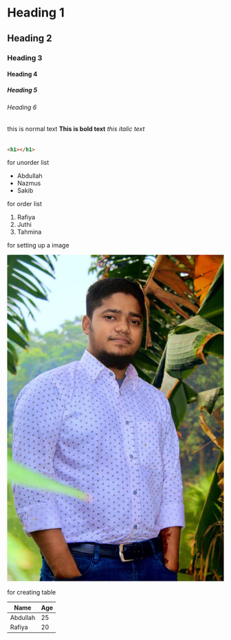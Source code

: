 
# Heading 1
## Heading 2
### Heading 3
#### Heading 4
##### Heading 5
###### Heading 6
this is normal text
**This is bold text**
_this italic text_

~~~html

<h1></h1>
~~~
for unorder list
- Abdullah
- Nazmus
- Sakib


for order list
1. Rafiya 
2. Juthi
3. Tahmina

for setting up a image

![Abdullah](images/Abdullah.jpeg)

for creating table

| Name | Age |
|------|-------|
| Abdullah | 25 |
| Rafiya | 20 |